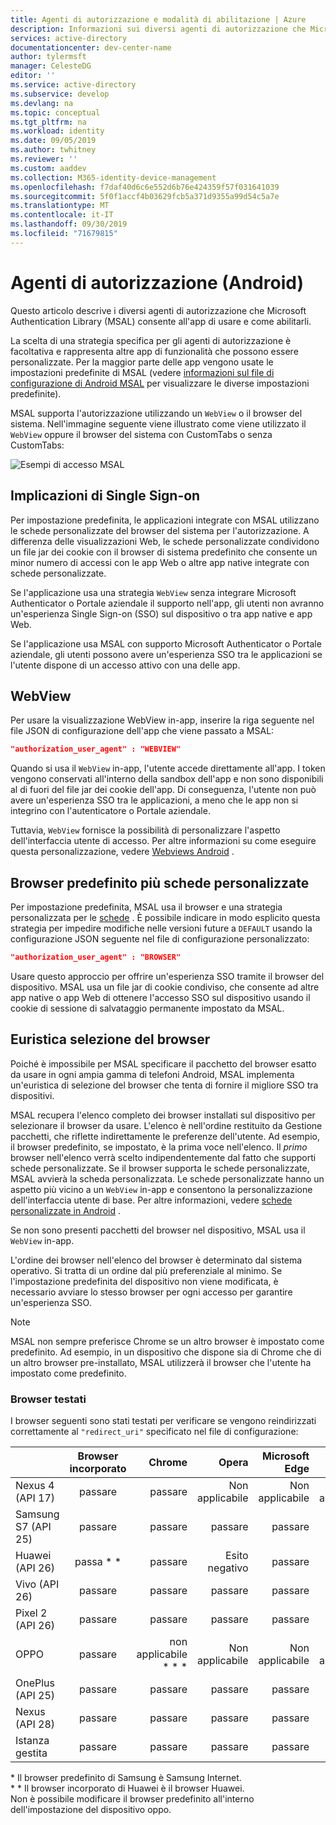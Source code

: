 ```yaml
---
title: Agenti di autorizzazione e modalità di abilitazione | Azure
description: Informazioni sui diversi agenti di autorizzazione che Microsoft Authentication Library (MSAL) consente all'app Android di usare e come abilitarli.
services: active-directory
documentationcenter: dev-center-name
author: tylermsft
manager: CelesteDG
editor: ''
ms.service: active-directory
ms.subservice: develop
ms.devlang: na
ms.topic: conceptual
ms.tgt_pltfrm: na
ms.workload: identity
ms.date: 09/05/2019
ms.author: twhitney
ms.reviewer: ''
ms.custom: aaddev
ms.collection: M365-identity-device-management
ms.openlocfilehash: f7daf40d6c6e552d6b76e424359f57f031641039
ms.sourcegitcommit: 5f0f1accf4b03629fcb5a371d9355a99d54c5a7e
ms.translationtype: MT
ms.contentlocale: it-IT
ms.lasthandoff: 09/30/2019
ms.locfileid: "71679815"
---
```

# <a name="authorization-agents-android"></a>Agenti di autorizzazione (Android)

Questo articolo descrive i diversi agenti di autorizzazione che Microsoft Authentication Library (MSAL) consente all'app di usare e come abilitarli.

La scelta di una strategia specifica per gli agenti di autorizzazione è facoltativa e rappresenta altre app di funzionalità che possono essere personalizzate. Per la maggior parte delle app vengono usate le impostazioni predefinite di MSAL (vedere [informazioni sul file di configurazione di Android MSAL](msal-configuration.md) per visualizzare le diverse impostazioni predefinite).

MSAL supporta l'autorizzazione utilizzando un `WebView` o il browser del sistema.  Nell'immagine seguente viene illustrato come viene utilizzato il `WebView` oppure il browser del sistema con CustomTabs o senza CustomTabs:

![Esempi di accesso MSAL](./media/authorization-agents/sign-in-ui.jpg)

## <a name="single-sign-in-implications"></a>Implicazioni di Single Sign-on

Per impostazione predefinita, le applicazioni integrate con MSAL utilizzano le schede personalizzate del browser del sistema per l'autorizzazione. A differenza delle visualizzazioni Web, le schede personalizzate condividono un file jar dei cookie con il browser di sistema predefinito che consente un minor numero di accessi con le app Web o altre app native integrate con schede personalizzate.

Se l'applicazione usa una strategia `WebView` senza integrare Microsoft Authenticator o Portale aziendale il supporto nell'app, gli utenti non avranno un'esperienza Single Sign-on (SSO) sul dispositivo o tra app native e app Web.

Se l'applicazione usa MSAL con supporto Microsoft Authenticator o Portale aziendale, gli utenti possono avere un'esperienza SSO tra le applicazioni se l'utente dispone di un accesso attivo con una delle app.

## <a name="webview"></a>WebView

Per usare la visualizzazione WebView in-app, inserire la riga seguente nel file JSON di configurazione dell'app che viene passato a MSAL:

```json
"authorization_user_agent" : "WEBVIEW"
```

Quando si usa il `WebView` in-app, l'utente accede direttamente all'app. I token vengono conservati all'interno della sandbox dell'app e non sono disponibili al di fuori del file jar dei cookie dell'app. Di conseguenza, l'utente non può avere un'esperienza SSO tra le applicazioni, a meno che le app non si integrino con l'autenticatore o Portale aziendale.

Tuttavia, `WebView` fornisce la possibilità di personalizzare l'aspetto dell'interfaccia utente di accesso. Per altre informazioni su come eseguire questa personalizzazione, vedere [Webviews Android](https://developer.android.com/reference/android/webkit/WebView) .

## <a name="default-browser-plus-custom-tabs"></a>Browser predefinito più schede personalizzate

Per impostazione predefinita, MSAL usa il browser e una strategia personalizzata per le [schede](https://developer.chrome.com/multidevice/android/customtabs) . È possibile indicare in modo esplicito questa strategia per impedire modifiche nelle versioni future a `DEFAULT` usando la configurazione JSON seguente nel file di configurazione personalizzato:

```json
"authorization_user_agent" : "BROWSER"
```

Usare questo approccio per offrire un'esperienza SSO tramite il browser del dispositivo. MSAL usa un file jar di cookie condiviso, che consente ad altre app native o app Web di ottenere l'accesso SSO sul dispositivo usando il cookie di sessione di salvataggio permanente impostato da MSAL.

## <a name="browser-selection-heuristic"></a>Euristica selezione del browser

Poiché è impossibile per MSAL specificare il pacchetto del browser esatto da usare in ogni ampia gamma di telefoni Android, MSAL implementa un'euristica di selezione del browser che tenta di fornire il migliore SSO tra dispositivi.

MSAL recupera l'elenco completo dei browser installati sul dispositivo per selezionare il browser da usare. L'elenco è nell'ordine restituito da Gestione pacchetti, che riflette indirettamente le preferenze dell'utente. Ad esempio, il browser predefinito, se impostato, è la prima voce nell'elenco. Il _primo_ browser nell'elenco verrà scelto indipendentemente dal fatto che supporti schede personalizzate. Se il browser supporta le schede personalizzate, MSAL avvierà la scheda personalizzata. Le schede personalizzate hanno un aspetto più vicino a un `WebView` in-app e consentono la personalizzazione dell'interfaccia utente di base. Per altre informazioni, vedere [schede personalizzate in Android](https://developer.chrome.com/multidevice/android/customtabs) .

Se non sono presenti pacchetti del browser nel dispositivo, MSAL usa il `WebView` in-app.

L'ordine dei browser nell'elenco del browser è determinato dal sistema operativo. Si tratta di un ordine dal più preferenziale al minimo. Se l'impostazione predefinita del dispositivo non viene modificata, è necessario avviare lo stesso browser per ogni accesso per garantire un'esperienza SSO.

> [!NOTE]
> MSAL non sempre preferisce Chrome se un altro browser è impostato come predefinito. Ad esempio, in un dispositivo che dispone sia di Chrome che di un altro browser pre-installato, MSAL utilizzerà il browser che l'utente ha impostato come predefinito.

### <a name="tested-browsers"></a>Browser testati

I browser seguenti sono stati testati per verificare se vengono reindirizzati correttamente al `"redirect_uri"` specificato nel file di configurazione:

| | Browser incorporato | Chrome | Opera  | Microsoft Edge | Browser UC | Firefox |
| -- |:-------------:| -----:|-----:|-----:|-----:|-----:|
| Nexus 4 (API 17) | passare | passare |Non applicabile |Non applicabile |Non applicabile |Non applicabile |
| Samsung S7 (API 25) | passare | passare | passare | passare | Esito negativo |passare |
| Huawei (API 26) |passa * * | passare | Esito negativo | passare | passare |passare |
| Vivo (API 26) |passare|passare|passare|passare|passare|Esito negativo|
| Pixel 2 (API 26) |passare | passare | passare | passare | Esito negativo |passare |
| OPPO | passare | non applicabile * * * |Non applicabile  |Non applicabile |Non applicabile | Non applicabile|
| OnePlus (API 25) |passare | passare | passare | passare | Esito negativo |passare |
| Nexus (API 28) |passare | passare | passare | passare | Esito negativo |passare |
|Istanza gestita | passare | passare | passare | passare | Esito negativo |passare |

\* Il browser predefinito di Samsung è Samsung Internet.  
\* * Il browser incorporato di Huawei è il browser Huawei.  
Non è possibile modificare il browser predefinito all'interno dell'impostazione del dispositivo oppo.

